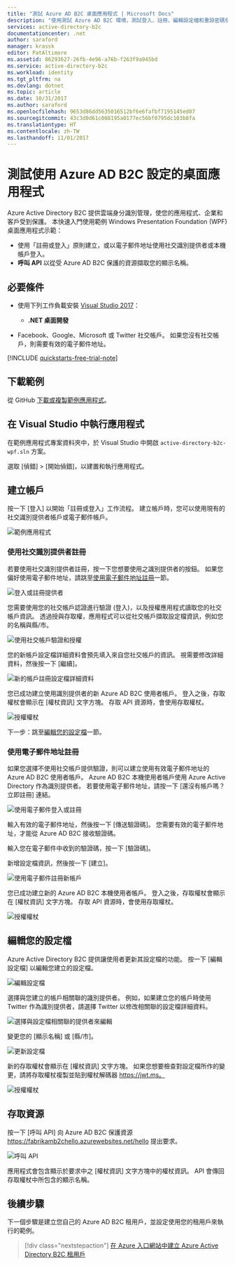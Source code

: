 ```yaml
---
title: "測試 Azure AD B2C 桌面應用程式 | Microsoft Docs"
description: "使用測試 Azure AD B2C 環境，測試登入、註冊、編輯設定檔和重設密碼使用者旅程圖"
services: active-directory-b2c
documentationcenter: .net
author: saraford
manager: krassk
editor: PatAltimore
ms.assetid: 86293627-26fb-4e96-a76b-f263f9a945bd
ms.service: active-directory-b2c
ms.workload: identity
ms.tgt_pltfrm: na
ms.devlang: dotnet
ms.topic: article
ms.date: 10/31/2017
ms.author: saraford
ms.openlocfilehash: 9653d86dd5635016512bf6e6fafbf7195145ed07
ms.sourcegitcommit: 43c3d0d61c008195a0177ec56bf0795dc103b8fa
ms.translationtype: HT
ms.contentlocale: zh-TW
ms.lasthandoff: 11/01/2017
---
```

# <a name="test-drive-a-desktop-application-configured-with-azure-ad-b2c"></a>測試使用 Azure AD B2C 設定的桌面應用程式

Azure Active Directory B2C 提供雲端身分識別管理，使您的應用程式、企業和客戶受到保護。  本快速入門使用範例 Windows Presentation Foundation (WPF) 桌面應用程式示範：

* 使用「註冊或登入」原則建立，或以電子郵件地址使用社交識別提供者或本機帳戶登入。 
* **呼叫 API** 以從受 Azure AD B2C 保護的資源擷取您的顯示名稱。

## <a name="prerequisites"></a>必要條件

* 使用下列工作負載安裝 [Visual Studio 2017](https://www.visualstudio.com/downloads/)：
    - **.NET 桌面開發**

* Facebook、Google、Microsoft 或 Twitter 社交帳戶。 如果您沒有社交帳戶，則需要有效的電子郵件地址。

[!INCLUDE [quickstarts-free-trial-note](../../includes/quickstarts-free-trial-note.md)]

## <a name="download-the-sample"></a>下載範例

從 GitHub [下載或複製範例應用程式](https://github.com/Azure-Samples/active-directory-b2c-dotnet-desktop)。

## <a name="run-the-app-in-visual-studio"></a>在 Visual Studio 中執行應用程式

在範例應用程式專案資料夾中，於 Visual Studio 中開啟 `active-directory-b2c-wpf.sln` 方案。 

選取 [偵錯] > [開始偵錯]，以建置和執行應用程式。 

## <a name="create-an-account"></a>建立帳戶

按一下 [登入] 以開始「註冊或登入」工作流程。 建立帳戶時，您可以使用現有的社交識別提供者帳戶或電子郵件帳戶。

![範例應用程式](media/active-directory-b2c-quickstarts-desktop-app/wpf-sample-application.png)

### <a name="sign-up-using-a-social-identity-provider"></a>使用社交識別提供者註冊

若要使用社交識別提供者註冊，按一下您想要使用之識別提供者的按鈕。 如果您偏好使用電子郵件地址，請跳至[使用電子郵件地址註冊](#sign-up-using-an-email-address)一節。

![登入或註冊提供者](media/active-directory-b2c-quickstarts-desktop-app/sign-in-or-sign-up-wpf.png)

您需要使用您的社交帳戶認證進行驗證 (登入)，以及授權應用程式讀取您的社交帳戶資訊。 透過授與存取權，應用程式可以從社交帳戶擷取設定檔資訊，例如您的名稱與縣/市。 

![使用社交帳戶驗證和授權](media/active-directory-b2c-quickstarts-desktop-app/twitter-authenticate-authorize-wpf.png)

您的新帳戶設定檔詳細資料會預先填入來自您社交帳戶的資訊。 視需要修改詳細資料，然後按一下 [繼續]。

![新的帳戶註冊設定檔詳細資料](media/active-directory-b2c-quickstarts-desktop-app/new-account-sign-up-profile-details-wpf.png)

您已成功建立使用識別提供者的新 Azure AD B2C 使用者帳戶。 登入之後，存取權杖會顯示在 [權杖資訊] 文字方塊。 存取 API 資源時，會使用存取權杖。

![授權權杖](media/active-directory-b2c-quickstarts-desktop-app/twitter-auth-token.png)

下一步：跳至[編輯您的設定檔](#edit-your-profile)一節。

### <a name="sign-up-using-an-email-address"></a>使用電子郵件地址註冊

如果您選擇不使用社交帳戶提供驗證，則可以建立使用有效電子郵件地址的 Azure AD B2C 使用者帳戶。 Azure AD B2C 本機使用者帳戶使用 Azure Active Directory 作為識別提供者。 若要使用電子郵件地址，請按一下 [還沒有帳戶嗎？立即註冊] 連結。

![使用電子郵件登入或註冊](media/active-directory-b2c-quickstarts-desktop-app/sign-in-or-sign-up-email-wpf.png)

輸入有效的電子郵件地址，然後按一下 [傳送驗證碼]。 您需要有效的電子郵件地址，才能從 Azure AD B2C 接收驗證碼。

輸入您在電子郵件中收到的驗證碼，按一下 [驗證碼]。

新增設定檔資訊，然後按一下 [建立]。

![使用電子郵件註冊新帳戶](media/active-directory-b2c-quickstarts-desktop-app/sign-up-new-account-profile-email-wpf.png)

您已成功建立新的 Azure AD B2C 本機使用者帳戶。 登入之後，存取權杖會顯示在 [權杖資訊] 文字方塊。 存取 API 資源時，會使用存取權杖。

![授權權杖](media/active-directory-b2c-quickstarts-desktop-app/twitter-auth-token.png)

## <a name="edit-your-profile"></a>編輯您的設定檔

Azure Active Directory B2C 提供讓使用者更新其設定檔的功能。 按一下 [編輯設定檔] 以編輯您建立的設定檔。

![編輯設定檔](media/active-directory-b2c-quickstarts-desktop-app/edit-profile-wpf.png)

選擇與您建立的帳戶相關聯的識別提供者。 例如，如果建立您的帳戶時使用 Twitter 作為識別提供者，請選擇 Twitter 以修改相關聯的設定檔詳細資料。

![選擇與設定檔相關聯的提供者來編輯](media/active-directory-b2c-quickstarts-desktop-app/edit-account-choose-provider-wpf.png)

變更您的 [顯示名稱] 或 [縣/市]。 

![更新設定檔](media/active-directory-b2c-quickstarts-desktop-app/update-profile-wpf.png)

新的存取權杖會顯示在 [權杖資訊] 文字方塊。 如果您想要檢查對設定檔所作的變更，請將存取權杖複製並貼到權杖解碼器 https://jwt.ms。

![授權權杖](media/active-directory-b2c-quickstarts-desktop-app/twitter-auth-token.png)

## <a name="access-a-resource"></a>存取資源

按一下 [呼叫 API] 向 Azure AD B2C 保護資源 https://fabrikamb2chello.azurewebsites.net/hello 提出要求。 

![呼叫 API](media/active-directory-b2c-quickstarts-desktop-app/call-api-wpf.png)

應用程式會包含顯示於要求中之 [權杖資訊] 文字方塊中的權杖資訊。 API 會傳回存取權杖中所包含的顯示名稱。

## <a name="next-steps"></a>後續步驟

下一個步驟是建立您自己的 Azure AD B2C 租用戶，並設定使用您的租用戶來執行的範例。 

> [!div class="nextstepaction"]
> [在 Azure 入口網站中建立 Azure Active Directory B2C 租用戶](active-directory-b2c-get-started.md)

